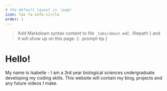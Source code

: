 ```yaml
---
# the default layout is 'page'
icon: fas fa-info-circle
order: 1
---
```


> Add Markdown syntax content to file `_tabs/about.md`{: .filepath } and it will show up on this page.
{: .prompt-tip }

# Hello!

My name is Isabelle - I am a 3rd year biological sciences undergraduate developing my coding skills. This website will contain my blog, projects and any future videos I make. 